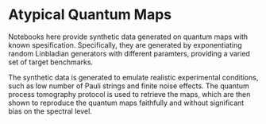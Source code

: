 # Atypical Quantum Maps

Notebooks here provide synthetic data generated on quantum maps with known spesification. Specifically, they are generated by exponentiating random Linbladian generators with different paramters, providing a varied set of target benchmarks.

The synthetic data is generated to emulate realistic experimental conditions, such as low number of Pauli strings and finite noise effects. The quantum process tomography protocol is used to retrieve the maps, which are then shown to reproduce the quantum maps faithfully and without significant bias on the spectral level.